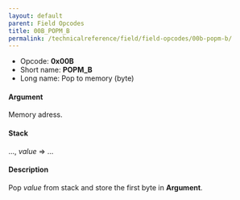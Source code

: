 ```yaml
---
layout: default
parent: Field Opcodes
title: 00B_POPM_B
permalink: /technicalreference/field/field-opcodes/00b-popm-b/
---
```


-   Opcode: **0x00B**
-   Short name: **POPM\_B**
-   Long name: Pop to memory (byte)

#### Argument

Memory adress.

#### Stack

..., *value* =&gt; ...

#### Description

Pop *value* from stack and store the first byte in **Argument**.
